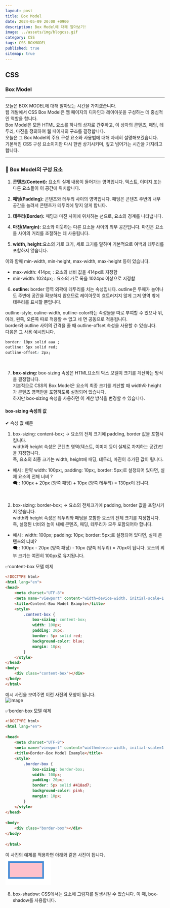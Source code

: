 ```yaml
---
layout: post
title: Box Model
date: 2024-05-09 20:00 +0900
description: Box Model에 대해 알아보기!
image: ../assets/img/blogcss.gif
category: CSS
tags: CSS BOXMODEL
published: true
sitemap: true
---
```


## CSS

### Box Model

<hr>

오늘은 BOX MODEL에 대해 알아보는 시간을 가지겠습니다.<br>
웹 개발에서 CSS Box Model은 웹 페이지의 디자인과 레이아웃을 구성하는 데 중심적인 역할을 합니다.<br>
Box Model은 모든 HTML 요소를 하나의 상자로 간주하고, 이 상자의 콘텐츠, 패딩, 테두리, 마진을 정의하여 웹 페이지의 구조를 결정합니다. <br>
오늘은 그 Box Model의 주요 구성 요소와 사용법에 대해 자세히 설명해보겠습니다.<br>
기본적인 CSS 구성 요소이지만 다시 한번 상기시키며, 짚고 넘어가는 시간을 가지려고 합니다.

<hr>

### 🎈 Box Model의 구성 요소

1) <b> 콘텐츠(Content):</b> 요소의 실제 내용이 들어가는 영역입니다. 텍스트, 이미지 또는 다른 요소들이 이 공간에 위치합니다.

2) <b>패딩(Padding):</b> 콘텐츠와 테두리 사이의 영역입니다. 패딩은 콘텐츠 주변의 내부 공간을 늘려서 콘텐츠가 테두리에 닿지 않게 합니다.

3) <b>테두리(Border):</b> 패딩과 마진 사이에 위치하는 선으로, 요소의 경계를 나타냅니다.

4) <b>마진(Margin):</b> 요소와 이웃하는 다른 요소들 사이의 외부 공간입니다. 마진은 요소들 사이의 거리를 조절하는 데 사용됩니다.

5) <b>width, height:</b>요소의 가로 크기, 세로 크기를 말하며 기본적으로 여백과 테두리를 포함하지 않습니다.<br>

이와 함께 min-width, min-height, max-width, max-height 등이 있습니다.<br>
- max-width: 414px; : 요소의 너비 값을 414px로 지정함
- min-width: 1024px; : 요소의 가로 폭을 1024px 이상으로 지정함

6) <b>outline:</b> border 영역 외곽에 테두리를 치는 속성입니다.
outline은 두께가 늘어나도 주변에 공간을 확보하지 않으므로 레이아웃이 흐트러지지 않게 그저 영역 밖에 테두리를 표시할 뿐입니다.<br>

outline-style, ouline-width, outline-color라는 속성들을 따로 부여할 수 있으나 위, 아래, 왼쪽, 오른쪽 따로 적용할 수 없고 네 면 공동으로 적용됩니다.<br>
border와 outline 사이의 간격을 줄 때 outline-offset 속성을 사용할 수 있습니다.<br>
다음은 그 사용 예시입니다.

````css
border: 10px solid aaa ;
outline: 5px solid red;
outline-offset: 2px;
````
<br>

7) <b>box-sizing: </b> box-sizing 속성은 HTML요소의 박스 모델이 크기를 계산하는 방식을 결정합니다.<br>
기본적으로 CSS의 Box Model은 요소의 최종 크기를 계산할 때 width와 height가 콘텐츠 영역만을 포함하도록 설정되어 있습니다. <br>
하지만 box-sizing 속성을 사용하면 이 계산 방식을 변경할 수 있습니다.

#### box-sizing 속성의 값
✔ 속성 값 예문
1. box-sizing: content-box; -> 요소의 전체 크기에 padding, border 값을 포함시킵니다.<br>
width와 height 속성은 콘텐츠 영역(텍스트, 이미지 등이 실제로 차지하는 공간)만을 지정합니다.<br>
즉, 요소의 최종 크기는 width, height에 패딩, 테두리, 마진이 추가된 값이 됩니다.<br>
- 예시 : 만약 width: 100px;, padding: 10px;, border: 5px;로 설정되어 있다면, 실제 요소의 전체 너비 ? <br>
🗨 : 100px + 20px (양쪽 패딩) + 10px (양쪽 테두리) = 130px이 됩니다.
<br>

2. box-sizing: border-box; -> 요소의 전체크기에 padding, border 값을 포함시키지 않습니다.<br>
width와 height 속성은 테두리와 패딩을 포함한 요소의 전체 크기를 지정합니다.<br>
즉, 설정된 너비와 높이 내에 콘텐츠, 패딩, 테두리가 모두 포함되어야 합니다.
- 예시 : width: 100px; padding: 10px; border: 5px;로 설정되어 있다면, 실제 콘텐츠의 너비? <br>
🗨 : 100px - 20px (양쪽 패딩) - 10px (양쪽 테두리) = 70px이 됩니다. 요소의 외부 크기는 여전히 100px로 유지됩니다.<br>

✅content-box 모델 예제<br>
````html
<!DOCTYPE html>
<html lang="en">
<head>
    <meta charset="UTF-8">
    <meta name="viewport" content="width=device-width, initial-scale=1.0">
    <title>Content-Box Model Example</title>
    <style>
        .content-box {
            box-sizing: content-box;
            width: 100px;
            padding: 20px;
            border: 5px solid red;
            background-color: blue;
            margin: 10px;
        }
    </style>
</head>
<body>
    <div class="content-box"></div>
</body>
</html>
````

예시 사진을 보여주면 이런 사진의 모양이 됩니다.<br>
![image](https://github.com/Hyeji1364/class2024/assets/161557112/f35ef4bd-183d-4503-b288-4813b6a40ca0)

✅border-box 모델 예제<br>
````html
<!DOCTYPE html>
<html lang="en">

<head>
    <meta charset="UTF-8">
    <meta name="viewport" content="width=device-width, initial-scale=1.0">
    <title>Border-Box Model Example</title>
    <style>
        .border-box {
            box-sizing: border-box;
            width: 100px;
            padding: 20px;
            border: 5px solid #418ad7;
            background-color: pink;
            margin: 10px;
        }
    </style>
</head>

<body>
    <div class="border-box"></div>
</body>

</html>
````
이 사진의 예제를 적용하면 아래와 같은 사진이 됩니다.<br>
![alt text](image-5.png)
<br>

8) box-shadow: CSS에서는 요소에 그림자를 발생시킬 수 있습니다. 이 때, box-shadow를 사용합니다.

